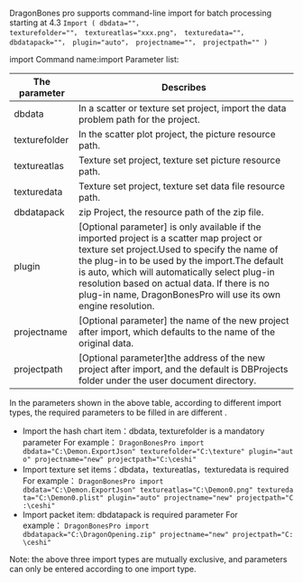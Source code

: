  DragonBones pro supports command-line import for batch processing starting at 4.3
`Import ( dbdata=""，texturefolder=""， textureatlas="xxx.png"， texturedata=""， dbdatapack=""， plugin="auto"， projectname=""， projectpath="" )`

import Command name:import
Parameter list:

|The parameter|Describes|
| ------------ | ------------ |
|dbdata|In a scatter or texture set project, import the data problem path for the project.|
|texturefolder|In the scatter plot project, the picture resource path.|
|textureatlas|Texture set project, texture set picture resource path.|
|texturedata|Texture set project, texture set data file resource path.|
|dbdatapack|zip Project, the resource path of the zip file.|
|plugin|[Optional parameter] is only available if the imported project is a scatter map project or texture set project.Used to specify the name of the plug-in to be used by the import.The default is auto, which will automatically select plug-in resolution based on actual data. If there is no plug-in name, DragonBonesPro will use its own engine resolution.|
|projectname|[Optional parameter] the name of the new project after import, which defaults to the name of the original data.|
|projectpath|[Optional parameter]the address of the new project after import, and the default is DBProjects folder under the user document directory.|

In the parameters shown in the above table, according to different import types, the required parameters to be filled in are different .

- Import the hash chart item：dbdata, texturefolder is a mandatory parameter
  For example： `DragonBonesPro import dbdata="C:\Demon.ExportJson" texturefolder="C:\texture" plugin="auto" projectname="new" projectpath="C:\ceshi"`
- Import texture set items：dbdata，textureatlas，texturedata is required
  For example： `DragonBonesPro import dbdata="C:\Demon.ExportJson" textureatlas="C:\Demon0.png" texturedata="C:\Demon0.plist" plugin="auto" projectname="new" projectpath="C:\ceshi"`
-  Import packet item: dbdatapack is required parameter
  For example： `DragonBonesPro import dbdatapack="C:\DragonOpening.zip" projectname="new" projectpath="C:\ceshi"`

Note: the above three import types are mutually exclusive, and parameters can only be entered according to one import type.